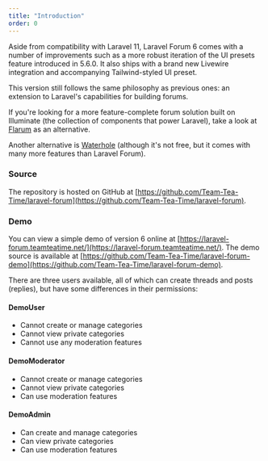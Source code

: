 ```yaml
---
title: "Introduction"
order: 0
---
```


Aside from compatibility with Laravel 11, Laravel Forum 6 comes with a number of improvements such as a more robust iteration of the UI presets feature introduced in 5.6.0. It also ships with a brand new Livewire integration and accompanying Tailwind-styled UI preset.

This version still follows the same philosophy as previous ones: an extension to Laravel's capabilities for building forums.

If you're looking for a more feature-complete forum solution built on Illuminate (the collection of components that power Laravel), take a look at [Flarum](http://flarum.org/) as an alternative.

Another alternative is [Waterhole](https://waterhole.dev/) (although it's not free, but it comes with many more features than Laravel Forum).

### Source

The repository is hosted on GitHub at [https://github.com/Team-Tea-Time/laravel-forum](https://github.com/Team-Tea-Time/laravel-forum).

### Demo

You can view a simple demo of version 6 online at [https://laravel-forum.teamteatime.net/](https://laravel-forum.teamteatime.net/). The demo source is available at [https://github.com/Team-Tea-Time/laravel-forum-demo](https://github.com/Team-Tea-Time/laravel-forum-demo).

There are three users available, all of which can create threads and posts (replies), but have some differences in their permissions:

#### DemoUser
+ Cannot create or manage categories
+ Cannot view private categories
+ Cannot use any moderation features

#### DemoModerator
+ Cannot create or manage categories
+ Cannot view private categories
+ Can use moderation features

#### DemoAdmin
+ Can create and manage categories
+ Can view private categories
+ Can use moderation features
